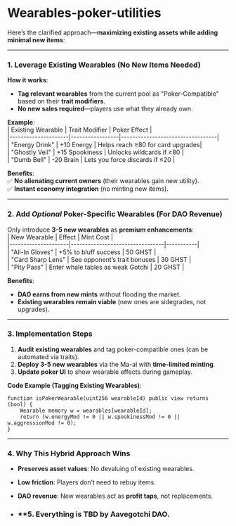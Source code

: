 # Wearables-poker-utilities

Here’s the clarified approach—**maximizing existing assets while adding minimal new items**:

---

### **1. Leverage Existing Wearables (No New Items Needed)**  
**How it works**:  
- **Tag relevant wearables** from the current pool as "Poker-Compatible" based on their **trait modifiers**.  
- **No new sales required**—players use what they already own.  

**Example**:  
| Existing Wearable   | Trait Modifier  | Poker Effect                     |  
|---------------------|-----------------|----------------------------------|  
| "Energy Drink"      | +10 Energy      | Helps reach ≥80 for card upgrades|  
| "Ghostly Veil"      | +15 Spookiness  | Unlocks wildcards if ≥80         |  
| "Dumb Bell"         | -20 Brain       | Lets you force discards if ≤20   |  

**Benefits**:  
✅ **No alienating current owners** (their wearables gain new utility).  
✅ **Instant economy integration** (no minting new items).  

---

### **2. Add *Optional* Poker-Specific Wearables (For DAO Revenue)**  
Only introduce **3-5 new wearables** as **premium enhancements**:  
| New Wearable        | Effect                          | Mint Cost |  
|---------------------|---------------------------------|-----------|  
| "All-In Gloves"     | +5% to bluff success            | 50 GHST   |  
| "Card Sharp Lens"   | See opponent’s trait bonuses    | 30 GHST   |  
| "Pity Pass"        | Enter whale tables as weak Gotchi | 20 GHST  |  

**Benefits**:  
- **DAO earns from new mints** without flooding the market.  
- **Existing wearables remain viable** (new ones are sidegrades, not upgrades).  

---

### **3. Implementation Steps**  
1. **Audit existing wearables** and tag poker-compatible ones (can be automated via traits).  
2. **Deploy 3-5 new wearables** via the Ma-al with **time-limited minting**.  
3. **Update poker UI** to show wearable effects during gameplay.  

**Code Example (Tagging Existing Wearables)**:  
```solidity  
function isPokerWearable(uint256 wearableId) public view returns (bool) {  
    Wearable memory w = wearables[wearableId];  
    return (w.energyMod != 0 || w.spookinessMod != 0 || w.aggressionMod != 0);  
}  
```

---

### **4. Why This Hybrid Approach Wins**  
- **Preserves asset values**: No devaluing of existing wearables.  
- **Low friction**: Players don’t need to rebuy items.  
- **DAO revenue**: New wearables act as **profit taps**, not replacements.

- ### **5. Everything is TBD by Aavegotchi DAO.
